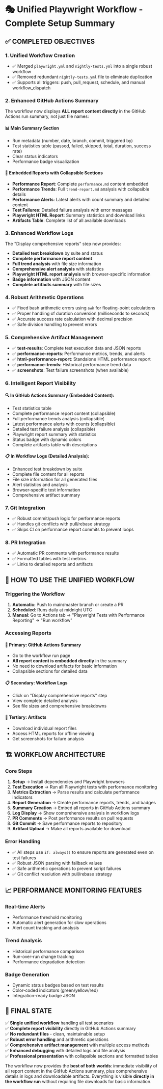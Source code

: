 # 🎭 Unified Playwright Workflow - Complete Setup Summary

## ✅ COMPLETED OBJECTIVES

### 1. **Unified Workflow Creation**
- ✅ Merged `playwright.yml` and `nightly-tests.yml` into a single robust workflow
- ✅ Removed redundant `nightly-tests.yml` file to eliminate duplication
- ✅ Supports all triggers: push, pull_request, schedule, and manual workflow_dispatch

### 2. **Enhanced GitHub Actions Summary**
The workflow now displays **ALL report content directly** in the GitHub Actions run summary, not just file names:

#### 📊 **Main Summary Section**
- Run metadata (number, date, branch, commit, triggered by)
- Test statistics table (passed, failed, skipped, total, duration, success rate)
- Clear status indicators
- Performance badge visualization

#### 📄 **Embedded Reports with Collapsible Sections**
- **Performance Report**: Complete `performance.md` content embedded
- **Performance Trends**: Full `trend-report.md` analysis with collapsible details
- **Performance Alerts**: Latest alerts with count summary and detailed content
- **Test Failures**: Detailed failure analysis with error messages
- **Playwright HTML Report**: Summary statistics and download links
- **Artifacts Table**: Complete list of all available downloads

### 3. **Enhanced Workflow Logs**
The "Display comprehensive reports" step now provides:
- **Detailed test breakdown** by suite and status
- **Complete performance report content**
- **Full trend analysis** with file size information
- **Comprehensive alert analysis** with statistics
- **Playwright HTML report analysis** with browser-specific information
- **Badge information** with JSON content
- **Complete artifacts summary** with file sizes

### 4. **Robust Arithmetic Operations**
- ✅ Fixed bash arithmetic errors using `awk` for floating-point calculations
- ✅ Proper handling of duration conversion (milliseconds to seconds)
- ✅ Accurate success rate calculation with decimal precision
- ✅ Safe division handling to prevent errors

### 5. **Comprehensive Artifact Management**
- ✅ **test-results**: Complete test execution data and JSON reports
- ✅ **performance-reports**: Performance metrics, trends, and alerts
- ✅ **html-performance-report**: Standalone HTML performance report
- ✅ **performance-trends**: Historical performance trend data
- ✅ **screenshots**: Test failure screenshots (when available)

### 6. **Intelligent Report Visibility**

#### 🔍 **In GitHub Actions Summary** (Embedded Content):
- Test statistics table
- Complete performance report content (collapsible)
- Full performance trends analysis (collapsible)
- Latest performance alerts with counts (collapsible)
- Detailed test failure analysis (collapsible)
- Playwright report summary with statistics
- Status badge with dynamic colors
- Complete artifacts table with descriptions

#### 📋 **In Workflow Logs** (Detailed Analysis):
- Enhanced test breakdown by suite
- Complete file content for all reports
- File size information for all generated files
- Alert statistics and analysis
- Browser-specific test information
- Comprehensive artifact summary

### 7. **Git Integration**
- ✅ Robust commit/push logic for performance reports
- ✅ Handles git conflicts with pull/rebase strategy
- ✅ Skips CI on performance report commits to prevent loops

### 8. **PR Integration**
- ✅ Automatic PR comments with performance results
- ✅ Formatted tables with test metrics
- ✅ Links to detailed reports and artifacts

## 🚀 **HOW TO USE THE UNIFIED WORKFLOW**

### **Triggering the Workflow**
1. **Automatic**: Push to main/master branch or create a PR
2. **Scheduled**: Runs daily at midnight UTC
3. **Manual**: Go to Actions tab → "Playwright Tests with Performance Reporting" → "Run workflow"

### **Accessing Reports**

#### **🎯 Primary: GitHub Actions Summary**
- Go to the workflow run page
- **All report content is embedded directly** in the summary
- No need to download artifacts for basic information
- Collapsible sections for detailed data

#### **📋 Secondary: Workflow Logs**
- Click on "Display comprehensive reports" step
- View complete detailed analysis
- See file sizes and comprehensive breakdowns

#### **📁 Tertiary: Artifacts**
- Download individual report files
- Access HTML reports for offline viewing
- Get screenshots for failure analysis

## 🏗️ **WORKFLOW ARCHITECTURE**

### **Core Steps**
1. **Setup** → Install dependencies and Playwright browsers
2. **Test Execution** → Run all Playwright tests with performance monitoring
3. **Metrics Extraction** → Parse results and calculate performance indicators
4. **Report Generation** → Create performance reports, trends, and badges
5. **Summary Creation** → Embed all reports in GitHub Actions summary
6. **Log Display** → Show comprehensive analysis in workflow logs
7. **PR Comments** → Post performance results on pull requests
8. **Git Commit** → Save performance reports to repository
9. **Artifact Upload** → Make all reports available for download

### **Error Handling**
- ✅ All steps use `if: always()` to ensure reports are generated even on test failures
- ✅ Robust JSON parsing with fallback values
- ✅ Safe arithmetic operations to prevent script failures
- ✅ Git conflict resolution with pull/rebase strategy

## 📈 **PERFORMANCE MONITORING FEATURES**

### **Real-time Alerts**
- Performance threshold monitoring
- Automatic alert generation for slow operations
- Alert count tracking and analysis

### **Trend Analysis**
- Historical performance comparison
- Run-over-run change tracking
- Performance degradation detection

### **Badge Generation**
- Dynamic status badges based on test results
- Color-coded indicators (green/yellow/red)
- Integration-ready badge JSON

## 🎉 **FINAL STATE**

✅ **Single unified workflow** handling all test scenarios  
✅ **Complete report visibility** directly in GitHub Actions summary  
✅ **No redundant files** - clean, maintainable setup  
✅ **Robust error handling** and arithmetic operations  
✅ **Comprehensive artifact management** with multiple access methods  
✅ **Enhanced debugging** with detailed logs and file analysis  
✅ **Professional presentation** with collapsible sections and formatted tables  

The workflow now provides the **best of both worlds**: immediate visibility of all report content in the GitHub Actions summary, plus comprehensive details in logs and downloadable artifacts. Everything is visible **directly in the workflow run** without requiring file downloads for basic information.
